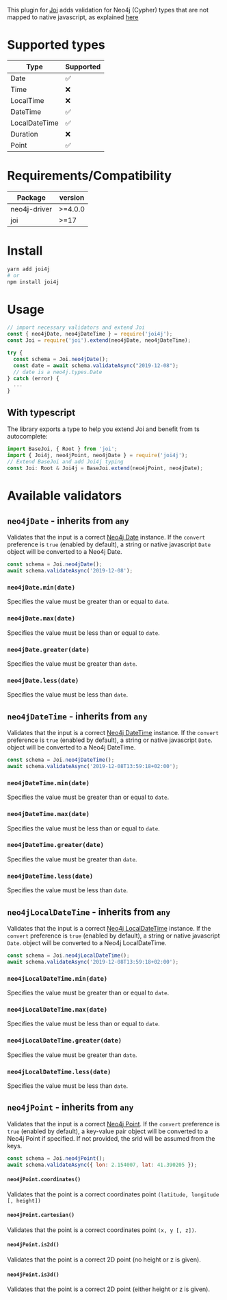 This plugin for [Joi](https://github.com/hapijs/joi/) adds validation for Neo4j (Cypher) types that are not mapped to native javascript, as explained [here](https://neo4j.com/docs/driver-manual/current/cypher-values)

# Supported types

| Type          | Supported          |
| ------------- | ------------------ |
| Date          | :white_check_mark: |
| Time          | :x:                |
| LocalTime     | :x:                |
| DateTime      | :white_check_mark: |
| LocalDateTime | :white_check_mark: |
| Duration      | :x:                |
| Point         | :white_check_mark: |

# Requirements/Compatibility

| Package      | version |
| ------------ | ------- |
| neo4j-driver | >=4.0.0 |
| joi          | >=17    |

# Install

```bash
yarn add joi4j
# or
npm install joi4j
```

# Usage

```javascript
// import necessary validators and extend Joi
const { neo4jDate, neo4jDateTime } = require('joi4j');
const Joi = require('joi').extend(neo4jDate, neo4jDateTime);

try {
  const schema = Joi.neo4jDate();
  const date = await schema.validateAsync("2019-12-08");
  // date is a neo4j.types.Date
} catch (error) {
  ...
}
```

## With typescript

The library exports a type to help you extend Joi and benefit from ts autocomplete:

```ts
import BaseJoi, { Root } from 'joi';
import { Joi4j, neo4jPoint, neo4jDate } = require('joi4j');
// Extend BaseJoi and add Joi4j typing
const Joi: Root & Joi4j = BaseJoi.extend(neo4jPoint, neo4jDate);

```

# Available validators

## `neo4jDate` - inherits from `any`

Validates that the input is a correct [Neo4j Date](https://github.com/neo4j/neo4j-javascript-driver/blob/1.7/src/v1/temporal-types.js#L192) instance. If the `convert` preference is `true` (enabled by default), a string or native javascript `Date` object will be converted to a Neo4j Date.

```js
const schema = Joi.neo4jDate();
await schema.validateAsync('2019-12-08');
```

### `neo4jDate.min(date)`

Specifies the value must be greater than or equal to `date`.

### `neo4jDate.max(date)`

Specifies the value must be less than or equal to `date`.

### `neo4jDate.greater(date)`

Specifies the value must be greater than `date`.

### `neo4jDate.less(date)`

Specifies the value must be less than `date`.

## `neo4jDateTime` - inherits from `any`

Validates that the input is a correct [Neo4j DateTime](https://github.com/neo4j/neo4j-javascript-driver/blob/1.7/src/v1/temporal-types.js#L305) instance. If the `convert` preference is `true` (enabled by default), a string or native javascript `Date`. object will be converted to a Neo4j DateTime.

```js
const schema = Joi.neo4jDateTime();
await schema.validateAsync('2019-12-08T13:59:18+02:00');
```

### `neo4jDateTime.min(date)`

Specifies the value must be greater than or equal to `date`.

### `neo4jDateTime.max(date)`

Specifies the value must be less than or equal to `date`.

### `neo4jDateTime.greater(date)`

Specifies the value must be greater than `date`.

### `neo4jDateTime.less(date)`

Specifies the value must be less than `date`.

## `neo4jLocalDateTime` - inherits from `any`

Validates that the input is a correct [Neo4j LocalDateTime](https://github.com/neo4j/neo4j-javascript-driver/blob/1.7/src/v1/temporal-types.js#L242) instance. If the `convert` preference is `true` (enabled by default), a string or native javascript `Date`. object will be converted to a Neo4j LocalDateTime.

```js
const schema = Joi.neo4jLocalDateTime();
await schema.validateAsync('2019-12-08T13:59:18+02:00');
```

### `neo4jLocalDateTime.min(date)`

Specifies the value must be greater than or equal to `date`.

### `neo4jLocalDateTime.max(date)`

Specifies the value must be less than or equal to `date`.

### `neo4jLocalDateTime.greater(date)`

Specifies the value must be greater than `date`.

### `neo4jLocalDateTime.less(date)`

Specifies the value must be less than `date`.

## `neo4jPoint` - inherits from `any`

Validates that the input is a correct [Neo4j Point](https://neo4j.com/docs/cypher-manual/current/syntax/spatial/).
If the `convert` preference is `true` (enabled by default), a key-value pair object will be converted to a Neo4j Point if specified. If not provided, the srid will be assumed from the keys.

```js
const schema = Joi.neo4jPoint();
await schema.validateAsync({ lon: 2.154007, lat: 41.390205 });
```

#### `neo4jPoint.coordinates()`

Validates that the point is a correct coordinates point `(latitude, longitude [, height])`

#### `neo4jPoint.cartesian()`

Validates that the point is a correct coordinates point `(x, y [, z])`.

#### `neo4jPoint.is2d()`

Validates that the point is a correct 2D point (no height or z is given).

#### `neo4jPoint.is3d()`

Validates that the point is a correct 2D point (either height or z is given).

